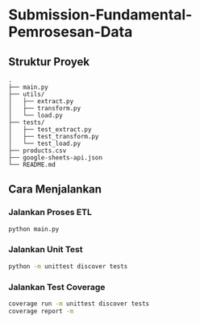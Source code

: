 # Submission-Fundamental-Pemrosesan-Data

## Struktur Proyek

```
.
├── main.py
├── utils/
│   ├── extract.py
│   ├── transform.py
│   └── load.py
├── tests/
│   ├── test_extract.py
│   ├── test_transform.py
│   └── test_load.py
├── products.csv
├── google-sheets-api.json
└── README.md
```

## Cara Menjalankan

### Jalankan Proses ETL
```bash
python main.py
````

### Jalankan Unit Test
```bash
python -m unittest discover tests
```

### Jalankan Test Coverage
```bash
coverage run -m unittest discover tests
coverage report -m
```
